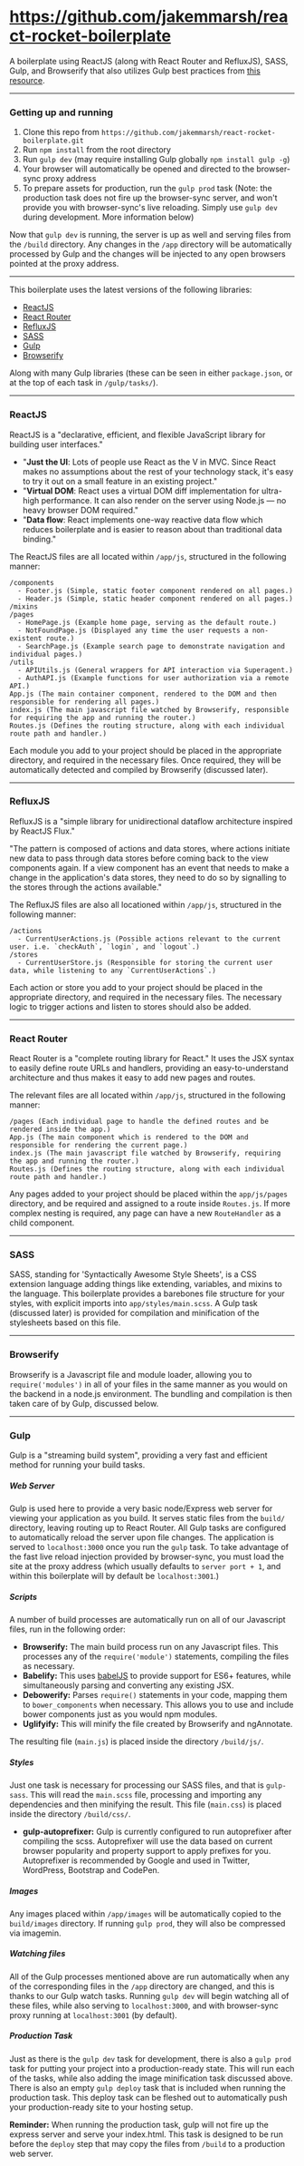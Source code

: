 https://github.com/jakemmarsh/react-rocket-boilerplate
============

A boilerplate using ReactJS (along with React Router and RefluxJS), SASS, Gulp, and Browserify that also utilizes Gulp best practices from [this resource](https://github.com/greypants/gulp-starter).

---

### Getting up and running

1. Clone this repo from `https://github.com/jakemmarsh/react-rocket-boilerplate.git`
2. Run `npm install` from the root directory
3. Run `gulp dev` (may require installing Gulp globally `npm install gulp -g`)
4. Your browser will automatically be opened and directed to the browser-sync proxy address
5. To prepare assets for production, run the `gulp prod` task (Note: the production task does not fire up the browser-sync server, and won't provide you with browser-sync's live reloading. Simply use `gulp dev` during development. More information below)

Now that `gulp dev` is running, the server is up as well and serving files from the `/build` directory. Any changes in the `/app` directory will be automatically processed by Gulp and the changes will be injected to any open browsers pointed at the proxy address.

---

This boilerplate uses the latest versions of the following libraries:

- [ReactJS](https://github.com/facebook/react)
- [React Router](https://github.com/rackt/react-router)
- [RefluxJS](https://github.com/spoike/refluxjs)
- [SASS](http://sass-lang.com/)
- [Gulp](http://gulpjs.com/)
- [Browserify](http://browserify.org/)

Along with many Gulp libraries (these can be seen in either `package.json`, or at the top of each task in `/gulp/tasks/`).

---

### ReactJS

ReactJS is a "declarative, efficient, and flexible JavaScript library for building user interfaces."

- "**Just the UI**: Lots of people use React as the V in MVC. Since React makes no assumptions about the rest of your technology stack, it's easy to try it out on a small feature in an existing project."
- "**Virtual DOM**: React uses a virtual DOM diff implementation for ultra-high performance. It can also render on the server using Node.js — no heavy browser DOM required."
- "**Data flow**: React implements one-way reactive data flow which reduces boilerplate and is easier to reason about than traditional data binding."

The ReactJS files are all located within `/app/js`, structured in the following manner:

```
/components
  - Footer.js (Simple, static footer component rendered on all pages.)
  - Header.js (Simple, static header component rendered on all pages.)
/mixins
/pages
  - HomePage.js (Example home page, serving as the default route.)
  - NotFoundPage.js (Displayed any time the user requests a non-existent route.)
  - SearchPage.js (Example search page to demonstrate navigation and individual pages.)
/utils
  - APIUtils.js (General wrappers for API interaction via Superagent.)
  - AuthAPI.js (Example functions for user authorization via a remote API.)
App.js (The main container component, rendered to the DOM and then responsible for rendering all pages.)
index.js (The main javascript file watched by Browserify, responsible for requiring the app and running the router.)
Routes.js (Defines the routing structure, along with each individual route path and handler.)
```

Each module you add to your project should be placed in the appropriate directory, and required in the necessary files. Once required, they will be automatically detected and compiled by Browserify (discussed later).

---

### RefluxJS

RefluxJS is a "simple library for unidirectional dataflow architecture inspired by ReactJS Flux."

"The pattern is composed of actions and data stores, where actions initiate new data to pass through data stores before coming back to the view components again. If a view component has an event that needs to make a change in the application's data stores, they need to do so by signalling to the stores through the actions available."

The RefluxJS files are also all locationed within `/app/js`, structured in the following manner:

```
/actions
  - CurrentUserActions.js (Possible actions relevant to the current user. i.e. `checkAuth`, `login`, and `logout`.)
/stores
  - CurrentUserStore.js (Responsible for storing the current user data, while listening to any `CurrentUserActions`.)
```

Each action or store you add to your project should be placed in the appropriate directory, and required in the necessary files. The necessary logic to trigger actions and listen to stores should also be added.

---

### React Router

React Router is a "complete routing library for React." It uses the JSX syntax to easily define route URLs and handlers, providing an easy-to-understand architecture and thus makes it easy to add new pages and routes.

The relevant files are all located within `/app/js`, structured in the following manner:

```
/pages (Each individual page to handle the defined routes and be rendered inside the app.)
App.js (The main component which is rendered to the DOM and responsible for rendering the current page.)
index.js (The main javascript file watched by Browserify, requiring the app and running the router.)
Routes.js (Defines the routing structure, along with each individual route path and handler.)
```

Any pages added to your project should be placed within the `app/js/pages` directory, and be required and assigned to a route inside `Routes.js`. If more complex nesting is required, any page can have a new `RouteHandler` as a child component.

---

### SASS

SASS, standing for 'Syntactically Awesome Style Sheets', is a CSS extension language adding things like extending, variables, and mixins to the language. This boilerplate provides a barebones file structure for your styles, with explicit imports into `app/styles/main.scss`. A Gulp task (discussed later) is provided for compilation and minification of the stylesheets based on this file.

---

### Browserify

Browserify is a Javascript file and module loader, allowing you to `require('modules')` in all of your files in the same manner as you would on the backend in a node.js environment. The bundling and compilation is then taken care of by Gulp, discussed below.

---

### Gulp

Gulp is a "streaming build system", providing a very fast and efficient method for running your build tasks.

##### Web Server

Gulp is used here to provide a very basic node/Express web server for viewing your application as you build. It serves static files from the `build/` directory, leaving routing up to React Router. All Gulp tasks are configured to automatically reload the server upon file changes. The application is served to `localhost:3000` once you run the `gulp` task. To take advantage of the fast live reload injection provided by browser-sync, you must load the site at the proxy address (which usually defaults to `server port + 1`, and within this boilerplate will by default be `localhost:3001`.)

##### Scripts

A number of build processes are automatically run on all of our Javascript files, run in the following order:

- **Browserify:** The main build process run on any Javascript files. This processes any of the `require('module')` statements, compiling the files as necessary.
- **Babelify:** This uses [babelJS](https://babeljs.io/) to provide support for ES6+ features, while simultaneously parsing and converting any existing JSX.
- **Debowerify:** Parses `require()` statements in your code, mapping them to `bower_components` when necessary. This allows you to use and include bower components just as you would npm modules.
- **Uglifyify:** This will minify the file created by Browserify and ngAnnotate.

The resulting file (`main.js`) is placed inside the directory `/build/js/`.

##### Styles

Just one task is necessary for processing our SASS files, and that is `gulp-sass`. This will read the `main.scss` file, processing and importing any dependencies and then minifying the result. This file (`main.css`) is placed inside the directory `/build/css/`.

- **gulp-autoprefixer:** Gulp is currently configured to run autoprefixer after compiling the scss.  Autoprefixer will use the data based on current browser popularity and property support to apply prefixes for you. Autoprefixer is recommended by Google and used in Twitter, WordPress, Bootstrap and CodePen.

##### Images

Any images placed within `/app/images` will be automatically copied to the `build/images` directory. If running `gulp prod`, they will also be compressed via imagemin.

##### Watching files

All of the Gulp processes mentioned above are run automatically when any of the corresponding files in the `/app` directory are changed, and this is thanks to our Gulp watch tasks. Running `gulp dev` will begin watching all of these files, while also serving to `localhost:3000`, and with browser-sync proxy running at `localhost:3001` (by default).

##### Production Task

Just as there is the `gulp dev` task for development, there is also a `gulp prod` task for putting your project into a production-ready state. This will run each of the tasks, while also adding the image minification task discussed above. There is also an empty `gulp deploy` task that is included when running the production task. This deploy task can be fleshed out to automatically push your production-ready site to your hosting setup.

**Reminder:** When running the production task, gulp will not fire up the express server and serve your index.html. This task is designed to be run before the `deploy` step that may copy the files from `/build` to a production web server.
